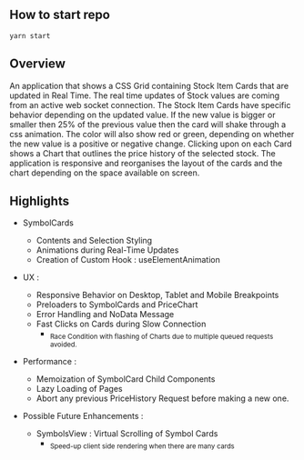 ## How to start repo
``
yarn start
``

## Overview

An application that shows a CSS Grid containing Stock Item Cards that are updated in Real Time. The real time updates of Stock values are coming from an active web socket connection. The Stock Item Cards have specific behavior depending on the updated value. If the new value is bigger or smaller then 25% of the previous value then the card will shake through a css animation. The color will also show red or green, depending on whether the new value is a positive or negative change. Clicking upon on each Card shows a Chart that outlines the price history of the selected stock. The application is responsive and reorganises the layout of the cards and the chart depending on the space available on screen.

## Highlights

- SymbolCards
  - Contents and Selection Styling
  - Animations during Real-Time Updates
  - Creation of Custom Hook : useElementAnimation

- UX :
  - Responsive Behavior on Desktop, Tablet and Mobile Breakpoints
  - Preloaders to SymbolCards and PriceChart
  - Error Handling and NoData Message
  - Fast Clicks on Cards during Slow Connection
    - <sub>Race Condition with flashing of Charts due to multiple queued requests avoided.</sub>

- Performance :
  - Memoization of SymbolCard Child Components
  - Lazy Loading of Pages
  - Abort any previous PriceHistory Request before making a new one.
 
- Possible Future Enhancements :
  - SymbolsView : Virtual Scrolling of Symbol Cards
    - <sub>Speed-up client side rendering when there are many cards</sub>
